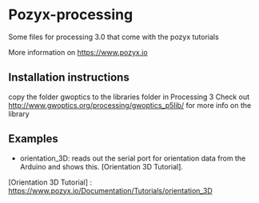 # Pozyx-processing
Some files for processing 3.0 that come with the pozyx tutorials

More information on https://www.pozyx.io

## Installation instructions
copy the folder gwoptics to the libraries folder in Processing 3
Check out http://www.gwoptics.org/processing/gwoptics_p5lib/ for more info on the library

## Examples
- orientation_3D: reads out the serial port for orientation data from the Arduino and shows this. [Orientation 3D Tutorial].



[Orientation 3D Tutorial] : https://www.pozyx.io/Documentation/Tutorials/orientation_3D
